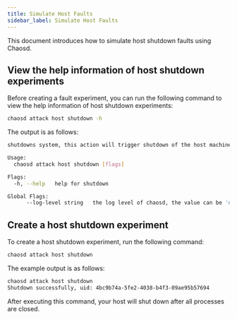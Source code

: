 ```yaml
---
title: Simulate Host Faults
sidebar_label: Simulate Host Faults
---
```


This document introduces how to simulate host shutdown faults using Chaosd.

## View the help information of host shutdown experiments

Before creating a fault experiment, you can run the following command to view the help information of host shutdown experiments:

```bash
chaosd attack host shutdown -h
```

The output is as follows:

```bash
shutdowns system, this action will trigger shutdown of the host machine

Usage:
  chaosd attack host shutdown [flags]

Flags:
  -h, --help   help for shutdown

Global Flags:
      --log-level string   the log level of chaosd, the value can be 'debug', 'info', 'warn' and 'error'
```

## Create a host shutdown experiment

To create a host shutdown experiment, run the following command:

```bash
chaosd attack host shutdown
```

The example output is as follows:

```bash
chaosd attack host shutdown
Shutdown successfully, uid: 4bc9b74a-5fe2-4038-b4f3-09ae95b57694
```

After executing this command, your host will shut down after all processes are closed.
